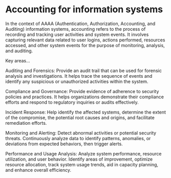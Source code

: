 # Accounting for information systems

In the context of AAAA (Authentication, Authorization, Accounting, and Auditing) information systems, accounting refers to the process of recording and tracking user activities and system events. It involves capturing relevant data related to user logins, actions performed, resources accessed, and other system events for the purpose of monitoring, analysis, and auditing.

Key areas…

Auditing and Forensics: Provide an audit trail that can be used for forensic analysis and investigations. It helps trace the sequence of events and identify any suspicious or unauthorized activities within the system.

Compliance and Governance: Provide evidence of adherence to security policies and practices. It helps organizations demonstrate their compliance efforts and respond to regulatory inquiries or audits effectively.

Incident Response: Help identify the affected systems, determine the extent of the compromise, the potential root causes and origins, and facilitate remediation efforts.

Monitoring and Alerting: Detect abnormal activities or potential security threats. Continuously analyze data to identify patterns, anomalies, or deviations from expected behaviors, then trigger alerts.

Performance and Usage Analysis: Analyze system performance, resource utilization, and user behavior. Identify areas of improvement, optimize resource allocation, track system usage trends, aid in capacity planning, and enhance overall efficiency.